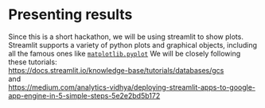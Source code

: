 # Presenting results

Since this is a short hackathon, we will be using streamlit to show plots. Streamlit supports a variety of python plots and graphical objects, including all the famous ones like [`matplotlib.pyplot`](https://docs.streamlit.io/library/api-reference/charts/st.pyplot)
 We will be closely following these tutorials:<br>
 https://docs.streamlit.io/knowledge-base/tutorials/databases/gcs <br>
 and<br>
 https://medium.com/analytics-vidhya/deploying-streamlit-apps-to-google-app-engine-in-5-simple-steps-5e2e2bd5b172
